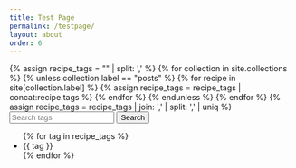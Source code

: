 ```yaml
---
title: Test Page
permalink: /testpage/
layout: about
order: 6
---
```


<html>
  <body>
    <div>
      {% assign recipe_tags = "" | split: ',' %}
      {% for collection in site.collections %}
        {% unless collection.label == "posts" %}
            {% for recipe in site[collection.label] %}
              {% assign recipe_tags = recipe_tags | concat:recipe.tags %}
            {% endfor %}
        {% endunless %}
      {% endfor %}
      {% assign recipe_tags = recipe_tags | join: ',' | split: ',' | uniq %}
        <input type="text" id="searchInput" placeholder="Search tags" oninput="recipeSearch()">
        <button type="submit" onclick="recipeSearch()" id="searchButton">Search</button>
        <ul id="tagList">
          {% for tag in recipe_tags %}
            <li>{{ tag }}</li>
          {% endfor %}
        </ul>
        <script>
        function recipeSearch() {
              var input, filter, tags, i, txtValue;
              input = document.getElementById('searchInput');
              paragraph = document.getElementById('paragraph').innerHTML = '';
              filter = input.value.toLowerCase();
              tags = {{ recipe_tags | jsonify }};
              var results = [];
              if (filter === "") {
              return;
              }
              for (i = 0; i < tags.length; i++) {
              txtValue = tags[i];
              if (txtValue.toLowerCase().indexOf(filter) > -1) {
                results.push(txtValue);
              }
              }
              paragraph.innerHTML = 'Recipes found: ' + results.join(', ');
            }
            document.getElementById('searchButton').addEventListener('click', recipeSearch());     </script>
      <p id="paragraph"></p>
    </div>
  </body>
</html>
